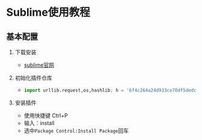 <!-- 
title: Sublime
sort: 
--> 
# Sublime使用教程

## 基本配置

1. 下载安装

    - [sublime官网](http://www.sublimetext.cn/)

2. 初始化插件仓库

    - ```python
      import urllib.request,os,hashlib; h = '6f4c264a24d933ce70df5dedcf1dcaee' + 'ebe013ee18cced0ef93d5f746d80ef60'; pf = 'Package Control.sublime-package'; ipp = sublime.installed_packages_path(); urllib.request.install_opener( urllib.request.build_opener( urllib.request.ProxyHandler()) ); by = urllib.request.urlopen( 'http://packagecontrol.cn/' + pf.replace(' ', '%20')).read(); dh = hashlib.sha256(by).hexdigest(); print('Error validating download (got %s instead of %s), please try manual install' % (dh, h)) if dh != h else open(os.path.join( ipp, pf), 'wb' ).write(by)
      ```

3. 安装插件

    - 使用快捷键 Ctrl+P 
    - 输入：install 
    - 选中`Package Control:Install Package`回车





















